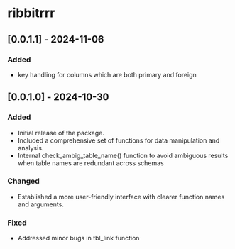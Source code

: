 # ribbitrrr

## [0.0.1.1] - 2024-11-06
### Added
- key handling for columns which are both primary and foreign

## [0.0.1.0] - 2024-10-30
### Added
- Initial release of the package.
- Included a comprehensive set of functions for data manipulation and analysis.
- Internal check_ambig_table_name() function to avoid ambiguous results when table names are redundant across schemas

### Changed
- Established a more user-friendly interface with clearer function names and arguments.

### Fixed
- Addressed minor bugs in tbl_link function
